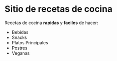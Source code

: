 # Sitio de recetas de cocina 


Recetas de cocina **rapidas** y **faciles** de hacer:

- Bebidas
- Snacks
- Platos Principales
- Postres
- Veganas
